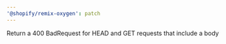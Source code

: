 ```yaml
---
'@shopify/remix-oxygen': patch
---
```


Return a 400 BadRequest for HEAD and GET requests that include a body

